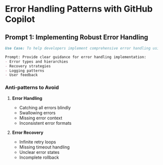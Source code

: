 # Error Handling Patterns with GitHub Copilot

## Prompt 1: Implementing Robust Error Handling
```markdown
Use Case: To help developers implement comprehensive error handling using GitHub Copilot.

Prompt: Provide clear guidance for error handling implementation:
- Error types and hierarchies
- Recovery strategies
- Logging patterns
- User feedback

```

### Anti-patterns to Avoid

1. **Error Handling**
   - Catching all errors blindly
   - Swallowing errors
   - Missing error context
   - Inconsistent error formats

2. **Error Recovery**
   - Infinite retry loops
   - Missing timeout handling
   - Unclear error states
   - Incomplete rollback

